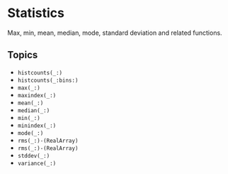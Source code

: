 # Statistics

Max, min, mean, median, mode, standard deviation and related functions.

## Topics

- ``histcounts(_:)``
- ``histcounts(_:bins:)``
- ``max(_:)``
- ``maxindex(_:)``
- ``mean(_:)``
- ``median(_:)``
- ``min(_:)``
- ``minindex(_:)``
- ``mode(_:)``
- ``rms(_:)-(RealArray)``
- ``rms(_:)-(RealArray)``
- ``stddev(_:)``
- ``variance(_:)``
